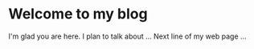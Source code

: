 # Welcome to my blog

I'm glad you are here. I plan to talk about ...
Next line of my web page ... 
